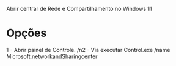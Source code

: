 Abrir centrar de Rede e Compartilhamento no Windows 11

# Opções

1 - Abrir painel de Controle.
/n2 - Via executar Control.exe /name Microsoft.networkandSharingcenter
